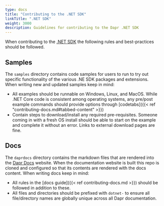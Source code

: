 ```yaml
---
type: docs
title: "Contributing to the .NET SDK"
linkTitle: ".NET SDK"
weight: 3000
description: Guidelines for contributing to the Dapr .NET SDK
---
```


When contributing to the [.NET SDK](https://github.com/dapr/dotnet-sdk) the following rules and best-practices should be followed.

## Samples

The `samples` directory contains code samples for users to run to try out specific functionality of the various .NE SDK packages and extensions. When writing new and updated samples keep in mind:

- All examples should be runnable on Windows, Linux, and MacOS. While .NET Core code is consistent among operating systems, any pre/post example commands should provide options through [codetabs]({{< ref "contributing-docs.md#tabbed-content" >}})
- Contain steps to download/install any required pre-requisites. Someone coming in with a fresh OS install should be able to start on the example and complete it without an error. Links to external download pages are fine.

## Docs

The `daprdocs` directory contains the markdown files that are rendered into the [Dapr Docs](https://docs.dapr.io) website. When the documentation website is built this repo is cloned and configured so that its contents are rendered with the docs content. When writing docs keep in mind:

   - All rules in the [docs guide]({{< ref contributing-docs.md >}}) should be followed in addition to these.
   - All files and directories should be prefixed with `dotnet-` to ensure all file/directory names are globally unique across all Dapr documentation.
